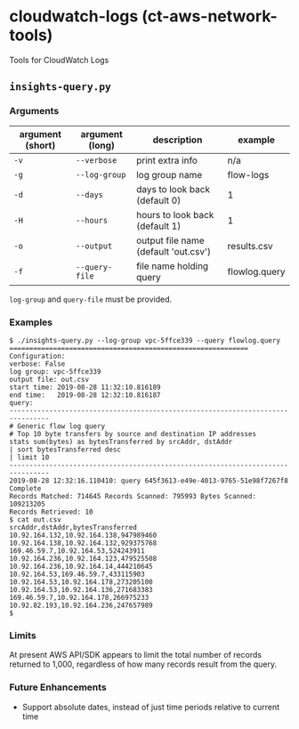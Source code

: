 # cloudwatch-logs (ct-aws-network-tools)

Tools for CloudWatch Logs

## `insights-query.py`

### Arguments

argument (short) | argument (long) | description | example
---- | ---- | ---- | ----
`-v` | `--verbose` | print extra info | n/a
`-g` | `--log-group` | log group name | flow-logs
`-d` | `--days` | days to look back (default 0) | 1
`-H` | `--hours` | hours to look back (default 1) | 1
`-o` | `--output` | output file name (default 'out.csv') | results.csv
`-f` | `--query-file` | file name holding query | flowlog.query

`log-group` and `query-file` must be provided.

### Examples

```
$ ./insights-query.py --log-group vpc-5ffce339 --query flowlog.query
============================================================
Configuration:
verbose: False
log group: vpc-5ffce339
output file: out.csv
start time: 2019-08-28 11:32:10.816189
end time:   2019-08-28 12:32:10.816187
query:
--------------------------------------------------------------------------------
# Generic flow log query
# Top 10 byte transfers by source and destination IP addresses
stats sum(bytes) as bytesTransferred by srcAddr, dstAddr
| sort bytesTransferred desc
| limit 10
--------------------------------------------------------------------------------
2019-08-28 12:32:16.110410: query 645f3613-e49e-4013-9765-51e98f7267f8 Complete
Records Matched: 714645 Records Scanned: 795993 Bytes Scanned: 109213205
Records Retrieved: 10
$ cat out.csv
srcAddr,dstAddr,bytesTransferred
10.92.164.132,10.92.164.138,947989460
10.92.164.138,10.92.164.132,929375768
169.46.59.7,10.92.164.53,524243911
10.92.164.236,10.92.164.123,479525508
10.92.164.236,10.92.164.14,444210645
10.92.164.53,169.46.59.7,433115903
10.92.164.53,10.92.164.178,273205100
10.92.164.53,10.92.164.136,271683383
169.46.59.7,10.92.164.178,266975233
10.92.82.193,10.92.164.236,247657989
$
```

### Limits

At present AWS API/SDK appears to limit the total number of records returned to 1,000, regardless of how many records result from the query.

### Future Enhancements

- Support absolute dates, instead of just time periods relative to current time

